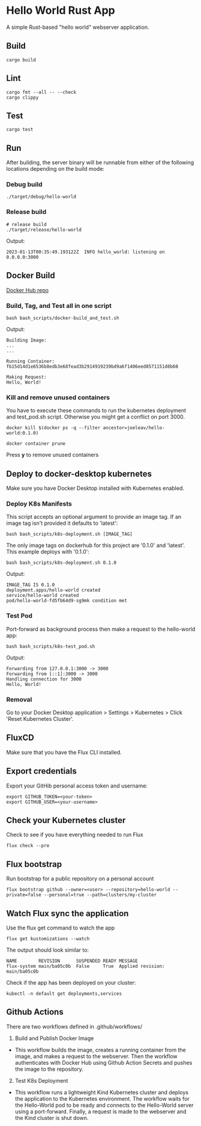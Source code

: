 # Hello World Rust App

A simple Rust-based "hello world" webserver application.

## Build

```shell
cargo build
```

## Lint

```shell
cargo fmt --all -- --check
cargo clippy
```

## Test

```shell
cargo test
```

## Run

After building, the server binary will be runnable from either of the following locations depending on the build mode:

### Debug build
```shell
./target/debug/hello-world
```

### Release build
```shell
# release build
./target/release/hello-world
```

Output:
```shell
2023-01-13T00:35:49.193122Z  INFO hello_world: listening on 0.0.0.0:3000
```

## Docker Build

[Docker Hub repo](https://hub.docker.com/r/joeleav/hello-world)

### Build, Tag, and Test all in one script
```shell
bash bash_scripts/docker-build_and_test.sh
```

Output:
```shell
Building Image:
...
...

Running Container:
fb15d14d1e6536b8edb3e68fead3b2914919239bd9a6f1406eed8571151d8b60

Making Request:
Hello, World!
```

### Kill and remove unused containers

You have to execute these commands to run the kubernetes deployment and test_pod.sh script. Otherwise you might get a conflict on port 3000.

```shell
docker kill $(docker ps -q --filter ancestor=joeleav/hello-world:0.1.0)
```
```shell
docker container prune
```
Press **y** to remove unused containers

## Deploy to docker-desktop kubernetes

Make sure you have Docker Desktop installed with Kubernetes enabled.

### Deploy K8s Manifests

This script accepts an optional argument to provide an image tag. If an image tag isn't provided it defaults to 'latest':
```shell
bash bash_scripts/k8s-deployment.sh [IMAGE_TAG]
```

The only image tags on dockerhub for this project are '0.1.0' and 'latest'. This example deploys with '0.1.0':
```shell
bash bash_scripts/k8s-deployment.sh 0.1.0
```

Output:
```shell
IMAGE_TAG IS 0.1.0
deployment.apps/hello-world created
service/hello-world created
pod/hello-world-fd5fb64d9-sg9mk condition met
```

### Test Pod

Port-forward as background process then make a request to the hello-world app:
```shell
bash bash_scripts/k8s-test_pod.sh
```

Output:
```shell
Forwarding from 127.0.0.1:3000 -> 3000
Forwarding from [::1]:3000 -> 3000
Handling connection for 3000
Hello, World!
```

### Removal
Go to your Docker Desktop application > Settings > Kubernetes > Click 'Reset Kubernetes Cluster'.

## FluxCD

Make sure that you have the Flux CLI installed.

## Export credentials
Export your GitHib personal access token and username:
```shell
export GITHUB_TOKEN=<your-token>
export GITHUB_USER=<your-username>
```

## Check your Kubernetes cluster
Check to see if you have everything needed to run Flux
```shell
flux check --pre
```

## Flux bootstrap
Run bootstrap for a public repository on a personal account
```shell
flux bootstrap github --owner=<user> --repository=hello-world --private=false --personal=true --path=clusters/my-cluster
```

## Watch Flux sync the application
Use the flux get command to watch the app
```shell
flux get kustomizations --watch
```

The output should look similar to:
```shell
NAME        REVISION      SUSPENDED READY MESSAGE                        
flux-system main/ba05c0b  False     True  Applied revision: main/ba05c0b  
```

Check if the app has been deployed on your cluster:
```shell
kubectl -n default get deployments,services
```

## Github Actions

There are two workflows defined in .github/workflows/
1. Build and Publish Docker Image
  - This workflow builds the image, creates a running container from the image, and makes a request to the webserver. Then the workflow authenticates with Docker Hub using Github Action Secrets and pushes the image to the repository.
2. Test K8s Deployment
  - This workflow runs a lightweight Kind Kubernetes cluster and deploys the application to the Kubernetes environment. The workflow waits for the Hello-World pod to be ready and connects to the Hello-World server using a port-forward. Finally, a request is made to the webserver and the Kind cluster is shut down.
